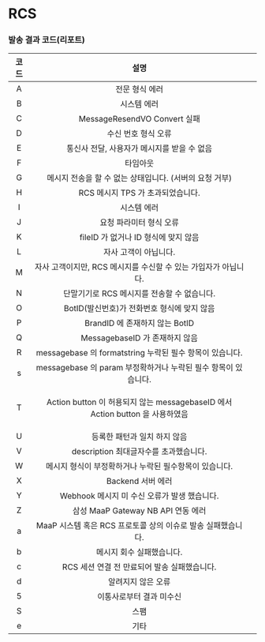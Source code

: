 # RCS

### 발송 결과 코드(리포트)

|  코드 |                                     설명                                    |   |
| :-: | :-----------------------------------------------------------------------: | - |
|  A  |                                  전문 형식 에러                                 |   |
|  B  |                                   시스템 에러                                  |   |
|  C  |                         MessageResendVO Convert 실패                        |   |
|  D  |                                수신 번호 형식 오류                                |   |
|  E  |                         통신사 전달, 사용자가 메시지를 받을 수 없음                         |   |
|  F  |                                    타임아웃                                   |   |
|  G  |                     메시지 전송을 할 수 없는 상태입니다. (서버의 요청 거부)                     |   |
|  H  |                           RCS 메시지 TPS 가 초과되었습니다.                          |   |
|  I  |                                   시스템 에러                                  |   |
|  J  |                               요청 파라미터 형식 오류                               |   |
|  K  |                         fileID 가 없거나 ID 형식에 맞지 않음                         |   |
|  L  |                                자사 고객이 아닙니다.                               |   |
|  M  |                   자사 고객이지만, RCS 메시지를 수신할 수 있는 가입자가 아닙니다.                  |   |
|  N  |                         단말기기로 RCS 메시지를 전송할 수 없습니다.                        |   |
|  O  |                        BotID(발신번호)가 전화번호 형식에 맞지 않음                        |   |
|  P  |                          BrandID 에 존재하지 않는 BotID                          |   |
|  Q  |                          MessagebaseID 가 존재하지 않음                          |   |
|  R  |                messagebase 의 formatstring 누락된 필수 항목이 있습니다.                |   |
|  s  |                messagebase 의 param 부정확하거나 누락된 필수 항목이 있습니다.                |   |
|  T  | <p>Action button 이 허용되지 않는 messagebaseID 에서 <br>Action button 을 사용하였음</p> |   |
|  U  |                              등록한 패턴과 일치 하지 않음                             |   |
|  V  |                         description 최대글자수를 초과했습니다.                        |   |
|  W  |                       메시지 형식이 부정확하거나 누락된 필수항목이 있습니다.                      |   |
|  X  |                               Backend 서버 에러                               |   |
|  Y  |                       Webhook 메시지 미 수신 오류가 발생 했습니다.                       |   |
|  Z  |                        삼성 MaaP Gateway NB API 연동 에러                       |   |
|  a  |                   MaaP 시스템 혹은 RCS 프로토콜 상의 이슈로 발송 실패했습니다.                  |   |
|  b  |                               메시지 회수 실패했습니다.                              |   |
|  c  |                        RCS 세션 연결 전 만료되어 발송 실패했습니다.                        |   |
|  d  |                                 알려지지 않은 오류                                |   |
|  5  |                               이통사로부터 결과 미수신                               |   |
|  S  |                                     스팸                                    |   |
|  e  |                                     기타                                    |   |

